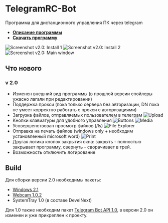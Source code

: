 # TelegramRC-Bot
Программа для дистанционного управления ПК через telegram

* [**Описание программы**](https://tssaltan.top/1928.telegramrc-bot-удалённое-управление-пк-через-telegram/)
* [**Скачать программу**](https://tssaltan.top/download/1931/)

![Screenshot v2.0: Install 1](https://user-images.githubusercontent.com/3524731/70854539-4badd080-1ece-11ea-8570-6671c50236d8.png)
![Screenshot v2.0: Install 2](https://sun9-63.userapi.com/c858016/v858016715/1288de/pql91LytdUc.jpg)
![Screenshot v2.0: Main window](https://user-images.githubusercontent.com/3524731/70854609-fd4d0180-1ece-11ea-9d25-41c5876e9c7f.png)


## Что нового
### v 2.0
* Изменен внешний вид программы (в прошлой версии спойлеры ужасно лагали при редактировании)
* Поддержка прокси (пока только сервера без авторизации, DN пока не умеет корректно работать с прокси с авторизациями)
* Загрузка файлов, отправляемых пользователем в телеграм
![Upload](https://user-images.githubusercontent.com/3524731/70854678-08546180-1ed0-11ea-90ee-11fb2a20b423.png)
* Кнопки клавиатуры для удобного управления
![Buttons](https://user-images.githubusercontent.com/3524731/70854653-8d8b4680-1ecf-11ea-8067-bdff38251084.png)
![Media](https://user-images.githubusercontent.com/3524731/70854681-16a27d80-1ed0-11ea-9bf1-60fc5294dc9e.png)
* Усовершенствован просмотр файлов (/ls)
![File Explorer](https://user-images.githubusercontent.com/3524731/70854658-ac89d880-1ecf-11ea-9199-e990b0fc9299.png)
* Отправка на печать файлов (windows only + необходим установленный microsoft word)
![Print](https://user-images.githubusercontent.com/3524731/70854668-d511d280-1ecf-11ea-9a5d-411801cdee16.png)
* Другая логика кнопок закрытия окна: закрыть - полностью закрывает программу, свернуть - сворачивает в трей.
* Возможность отключить логирование

## Build
Для сборки версии 2.0 необходимы пакеты:
* [Windows 2.1](https://github.com/TsSaltan/DevelNext-Windows/releases/tag/2.1)
* [Webcam 1.0.2](https://github.com/jphp-group/jphp-webcam-ext/releases/tag/1.0.3)
* SystemTray 1.0 (в составе DevelNext)

Для 1.0 также необходим пакет [Telegram Bot API 1.0](https://github.com/broelik/jphp-telegram-bot-api/releases/tag/1.0.0), в версии 2.0 он изменен и уже прикреплен к проекту.

